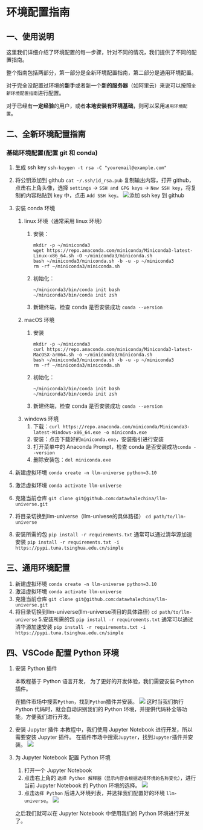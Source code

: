 # 环境配置指南

## 一、使用说明

这里我们详细介绍了环境配置的每一步骤，针对不同的情况，我们提供了不同的配置指南。

整个指南包括两部分，第一部分是全新环境配置指南，第二部分是通用环境配置。

对于完全没配置过环境的**新手**或者新一个**新的服务器**（如阿里云）来说可以按照`全新环境配置指南`进行配置。

对于已经有**一定经验**的用户，或者**本地安装有环境基础**，则可以采用`通用环境配置`。

## 二、全新环境配置指南

### 基础环境配置(配置 git 和 conda)

1. 生成 ssh key
`ssh-keygen -t rsa -C "youremail@example.com"`
2. 将公钥添加到 github
`cat ~/.ssh/id_rsa.pub`
复制输出内容，打开 github，点击右上角头像，选择 `settings` -> `SSH and GPG keys` -> `New SSH key`，将复制的内容粘贴到 key 中，点击 `Add SSH key`。
![添加 ssh key 到 github](../../figures/C1-1-github_ssh.png)

3. 安装 conda 环境
   1. linux 环境（通常采用 linux 环境）
      1. 安装：

         ```shell
         mkdir -p ~/miniconda3
         wget https://repo.anaconda.com/miniconda/Miniconda3-latest-Linux-x86_64.sh -O ~/miniconda3/miniconda.sh
         bash ~/miniconda3/miniconda.sh -b -u -p ~/miniconda3
         rm -rf ~/miniconda3/miniconda.sh
         ```

      2. 初始化：

         ```shell
         ~/miniconda3/bin/conda init bash
         ~/miniconda3/bin/conda init zsh
         ```

      3. 新建终端，检查 conda 是否安装成功 `conda --version`
   2. macOS 环境
      1. 安装

            ```shell
            mkdir -p ~/miniconda3
            curl https://repo.anaconda.com/miniconda/Miniconda3-latest-MacOSX-arm64.sh -o ~/miniconda3/miniconda.sh
            bash ~/miniconda3/miniconda.sh -b -u -p ~/miniconda3
            rm -rf ~/miniconda3/miniconda.sh
            ```

      2. 初始化：

            ```shell
            ~/miniconda3/bin/conda init bash
            ~/miniconda3/bin/conda init zsh
            ```

      3. 新建终端，检查 conda 是否安装成功 `conda --version`
   3. windows 环境
      1. 下载：`curl https://repo.anaconda.com/miniconda/Miniconda3-latest-Windows-x86_64.exe -o miniconda.exe`
      2. 安装：点击下载好的`miniconda.exe`，安装指引进行安装
      3. 打开菜单中的 Anaconda Prompt，检查 conda 是否安装成功`conda --version`
      4. 删除安装包：`del miniconda.exe`

4. 新建虚拟环境
`conda create -n llm-universe python=3.10`
5. 激活虚拟环境
`conda activate llm-universe`
6. 克隆当前仓库
`git clone git@github.com:datawhalechina/llm-universe.git`
7. 将目录切换到llm-universe（llm-univese的具体路径）
`cd path/to/llm-universe`
8. 安装所需的包 `pip install -r requirements.txt`
通常可以通过清华源加速安装 `pip install -r requirements.txt -i https://pypi.tuna.tsinghua.edu.cn/simple`

## 三、通用环境配置

1. 新建虚拟环境
`conda create -n llm-universe python=3.10`
2. 激活虚拟环境
`conda activate llm-universe`
3. 克隆当前仓库
`git clone git@github.com:datawhalechina/llm-universe.git`
4. 将目录切换到llm-universe(llm-universe项目的具体路径)
`cd path/to/llm-universe`
5.安装所需的包
`pip install -r requirements.txt`
通常可以通过清华源加速安装
`pip install -r requirements.txt -i https://pypi.tuna.tsinghua.edu.cn/simple`

## 四、VSCode 配置 Python 环境

1. 安装 Python 插件

   本教程基于 Python 语言开发， 为了更好的开发体验，我们需要安装 Python 插件。

   在插件市场中搜索`Python`，找到`Python`插件并安装。
   ![](../../figures/C1-6-python_plugin.png)
   这时当我们执行 Python 代码时，就会自动识别我们的 Python 环境，并提供代码补全等功能，方便我们进行开发。

2. 安装 Jupyter 插件
   本教程中，我们使用 Jupyter Notebook 进行开发，所以需要安装 Jupyter 插件。
   在插件市场中搜索`Jupyter`，找到`Jupyter`插件并安装。
   ![](../../figures/C1-6-jupyter_plugin.png)

3. 为 Jupyter Notebook 配置 Python 环境
   1. 打开一个 Jupyter Notebook
   2. 点击右上角的 `选择 Python 解释器（显示内容会根据选择环境的名称变化）`，进行当前 Jupyter Notebook 的 Python 环境的选择。
   ![](../../figures/C1-6-jupyter_python.png)
   3. 点击`选择 Python` 后进入环境列表，并选择我们配置好的环境 `llm-universe`。
   ![](../../figures/C1-6-jupyter_env_list.png)

   之后我们就可以在 Jupyter Notebook 中使用我们的 Python 环境进行开发了。

